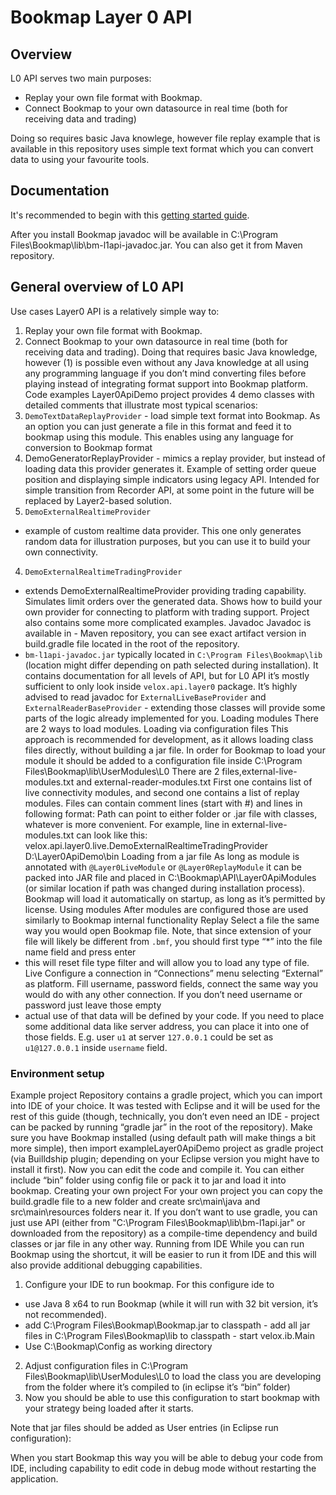 # Bookmap Layer 0 API

## Overview
L0 API serves two main purposes:
* Replay your own file format with Bookmap.
* Connect Bookmap to your own datasource in real time (both for receiving data and trading)

Doing so requires basic Java knowlege, however file replay example that is available in this repository uses simple text format which you can convert data to using your favourite tools.

## Documentation

It's recommended to begin with this [getting started guide](doc/Layer0APIGettingstarted.pdf).

After you install Bookmap javadoc will be available in C:\Program Files\Bookmap\lib\bm-l1api-javadoc.jar. You can also get it from Maven repository.

## General overview of L0 API 
Use cases Layer0 API is a relatively simple way to:
1) Replay your own file format with Bookmap. 
2) Connect Bookmap to your own datasource in real time (both for receiving data and trading).
Doing that requires basic Java knowledge, however (1) is possible even without any Java knowledge at all using any 
programming language if you don’t mind converting files before playing instead of integrating format support into Bookmap platform.
Code examples Layer0ApiDemo​ project provides 4 demo classes with detailed comments that illustrate most typical scenarios:
 1) `DemoTextDataReplayProvider​` - load simple text format into Bookmap. 
 As an option you can just generate a file in this format and feed it to bookmap using this module.
 This enables using any language for conversion to Bookmap format 
 2) DemoGeneratorReplayProvider​ - mimics a replay provider, but instead of loading data this provider generates it.
 Example of setting order queue position and displaying simple indicators using legacy API.
 Intended for simple transition from Recorder API, at some point in the future will be replaced by Layer2-based solution.
 3) `DemoExternalRealtimeProvider`​
 - example of custom realtime data provider. This one only generates random data for illustration purposes, but you can use it to build your own connectivity.
 4) `DemoExternalRealtimeTradingProvider​` 
 - extends ​DemoExternalRealtimeProvider providing trading capability. Simulates limit orders over the generated data.
 Shows how to build your own provider for connecting to platform with trading support. Project also contains some more complicated examples. 
Javadoc Javadoc is available in - Maven repository, you can see exact artifact version in build.gradle file located in the root of the repository.
 - `bm-l1api-javadoc.jar` typically located in `C:\Program Files\Bookmap\lib` (location might differ depending on path selected during installation).
 It contains documentation for all 
levels of API, but for L0 API it’s mostly sufficient to only look inside `velox.api.layer0` package.
It’s highly advised to read javadoc for `​ExternalLiveBaseProvider` ​and `ExternalReaderBaseProvider` ​- extending those classes will provide some parts of the logic already implemented for you. 
Loading modules There are 2 ways to load modules.
Loading via configuration files This approach is recommended for development, as it allows loading class files directly, without building a jar file. In order for Bookmap to load your module it should be added to a configuration file inside C:\Program Files\Bookmap\lib\UserModules\L0 There are 2 files, ​external-live-modules.txt​ and ​external-reader-modules.txt First one contains list of live connectivity modules, and second one contains a list of replay modules. Files can contain comment lines (start with #) and lines in following format:  <full-class-name> <path-without-spaces> Path can point to either folder or .jar file with classes, whatever is more convenient. For example, line in ​external-live-modules.txt​ can look like this: velox.api.layer0.live.DemoExternalRealtimeTradingProvider D:\Layer0ApiDemo\bin 
Loading from a jar file As long as module is annotated with `@Layer0LiveModule` or `@Layer0ReplayModule` it can be packed into JAR file and placed in C:\Bookmap\API\Layer0ApiModules (or similar location if path was changed during installation process). Bookmap will load it automatically on startup, as long as it’s permitted by license. 
Using modules After modules are configured those are used similarly to Bookmap internal functionality 
Replay Select a file the same way you would open Bookmap file. Note, that since extension of your file will likely be 
different from `.bmf`, you should first type “*” into the file name field and press enter
 - this will reset file type filter and will allow you to load any type of file. 
Live Configure a connection in “Connections” menu selecting “External” as platform. Fill username, password fields,
connect the same way you would do with any other connection. If you don’t need username or password just leave those empty 
- actual use of that data will be defined by your code. If you need to place some additional data like server address,
you can place it into one of those fields. E.g. user `u1` at server `127.0.0.1` could be set as `u1@127.0.0.1` inside `username` field. 

### Environment setup
Example project Repository contains a gradle project, which you can import into IDE of your choice.  It was tested with Eclipse and it will be used for the rest of this guide (though, technically, you don’t even need an IDE - project can be packed by running “gradle jar” in the root of the repository). Make sure you have Bookmap installed (using default path will make things a bit more simple), then import example ​Layer0ApiDemo ​project as gradle project (via Builldship plugin; depending on your Eclipse version you might have to install it first). Now you can edit the code and compile it. You can either include “bin” folder using config file or pack it to jar and load it into bookmap. 
Creating your own project For your own project you can copy the build.gradle file to a new folder and create src\main\java and src\main\resources folders near it. If you don’t want to use gradle, you can just use API (either from "C:\Program Files\Bookmap\lib\bm-l1api.jar" or downloaded from the repository) as a compile-time dependency and build classes or jar file in any other way. 
Running from IDE While you can run Bookmap using the shortcut, it will be easier to run it from IDE and this will also provide additional debugging capabilities. 
 
1) Configure your IDE to run bookmap. For this configure ide to
 - use Java 8 x64 to run Bookmap (while it will run with 32 bit version, it’s not recommended). 
- add C:\Program Files\Bookmap\Bookmap.jar to classpath - add all jar files in C:\Program Files\Bookmap\lib to classpath - start velox.ib.Main 
- Use C:\Bookmap\Config as working directory
2) Adjust configuration files in C:\Program Files\Bookmap\lib\UserModules\L0 to load the class you are developing from the folder where it’s compiled to (in eclipse it’s “bin” folder)
3) Now you should be able to use this configuration to start bookmap with your strategy being loaded after it starts. 

Note that jar files should be added as User entries (in Eclipse run configuration):

When you start Bookmap this way you will be able to debug your code from IDE, including capability to edit code in debug mode without restarting the application. 